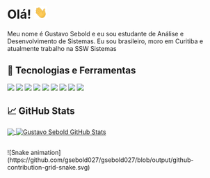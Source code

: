 # Olá! <img src="https://raw.githubusercontent.com/gsebold027/gsebold027/master/wave.gif" width="30px">

Meu nome é Gustavo Sebold e eu sou estudante de Análise e Desenvolvimento de Sistemas. Eu sou brasileiro, moro em Curitiba e atualmente trabalho na SSW Sistemas

## 🔧 Tecnologias e Ferramentas
![](https://img.shields.io/badge/OS-Linux-informational?style=flat&logo=linux&logoColor=white&color=5f09a2)
![](https://img.shields.io/badge/Editor-VSCode-informational?style=flat&logo=visual-studio-code&logoColor=blue&color=5f09a2)
![](https://img.shields.io/badge/Code-JavaScript-informational?style=flat&logo=javascript&logoColor=yellow&color=5f09a2)
![](https://img.shields.io/badge/Code-Node.js-informational?style=flat&logo=node.js&logoColor=green&color=5f09a2)
![](https://img.shields.io/badge/Code-PHP-informational?style=flat&logo=php&logoColor=blue&color=5f09a2)
![](https://img.shields.io/badge/Code-C-informational?style=flat&logo=C&logoColor=blue&color=5f09a2)
![](https://img.shields.io/badge/Shell-Bash-informational?style=flat&logo=gnu-bash&logoColor=white&color=5f09a2)
![](https://img.shields.io/badge/Tools-PostgreSQL-informational?style=flat&logo=postgresql&logoColor=blue&color=5f09a2)
![](https://img.shields.io/badge/Cloud-Digital_Ocean-informational?style=flat&logo=digitalocean&logoColor=blue&color=5f09a2)

## &#x1f4c8; GitHub Stats
<a href="https://github.com/gsebold027/">
  <img align="center" src="https://github-readme-stats.vercel.app/api/top-langs/?username=gsebold027&title_color=B560F6&text_color=c9cacc&icon_color=B560F6&bg_color=1d1f21&langs_count=3" />
</a>
<a href="https://github.com/gsebold027/">
  <img align="center" src="https://github-readme-stats.vercel.app/api?username=gsebold027&show_icons=true&line_height=27&count_private=true&title_color=B560F6&text_color=c9cacc&icon_color=B560F6&bg_color=1d1f21" alt="Gustavo Sebold GitHub Stats" />
</a>

## 

<div> 
  ![Snake animation](https://github.com/gsebold027/gsebold027/blob/output/github-contribution-grid-snake.svg)
</div>

<!--
**gsebold027/gsebold027** is a ✨ _special_ ✨ repository because its `README.md` (this file) appears on your GitHub profile.

Here are some ideas to get you started:

- 🔭 I’m currently working on ...
- 🌱 I’m currently learning ...
- 👯 I’m looking to collaborate on ...
- 🤔 I’m looking for help with ...
- 💬 Ask me about ...
- 📫 How to reach me: ...
- 😄 Pronouns: ...
- ⚡ Fun fact: ...
-->
